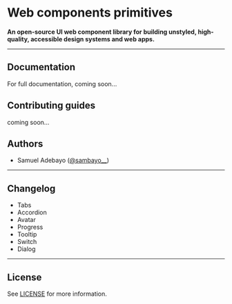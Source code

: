
# Web components primitives

**An open-source UI web component library for building unstyled, high-quality, accessible design systems and web apps.**

[//]: # (Radix Primitives is a low-level UI component library with a focus on accessibility, customization and developer experience. You can use these components either as the base layer of your design system, or adopt them incrementally.)

---

## Documentation

[//]: # (For full documentation, visit [radix-ui.com/docs/primitives]&#40;https://radix-ui.com/docs/primitives&#41;.)
For full documentation, coming soon...

[//]: # (## Releases)
[//]: # (For changelog, visit [radix-ui.com/docs/primitives/overview/releases]&#40;https://radix-ui.com/docs/primitives/overview/releases&#41;.)

## Contributing guides
[//]: # (Please follow our [contributing guidelines]&#40;./.github/CONTRIBUTING.md&#41;.)
coming soon...

## Authors
- Samuel Adebayo ([@sambayo__](https://twitter.com/sambayo))

[//]: # (- Jenna Smith &#40;[@jjenzz]&#40;https://twitter.com/jjenzz&#41;&#41;)
[//]: # (- Andy Hook &#40;[@Andy_Hook]&#40;https://twitter.com/Andy_Hook&#41;&#41; - [WorkOS]&#40;https://workos.com&#41;)

[//]: # (## Contributors)
[//]: # (- Ar Nazeh &#40;[@Nazeh]&#40;https://github.com/Nazeh&#41;&#41;)
[//]: # (- Fabio Capucci &#40;[@cappuc]&#40;https://github.com/cappuc&#41;&#41;)

---
## Changelog
- Tabs
- Accordion
- Avatar
- Progress
- Tooltip
- Switch
- Dialog

[//]: # (## Community)
[//]: # ()
[//]: # (- Pedro Duarte &#40;[@peduarte]&#40;https://twitter.com/peduarte&#41;&#41;)
[//]: # (- Colm Tuite &#40;[@colmtuite]&#40;https://twitter.com/colmtuite&#41;&#41; - [WorkOS]&#40;https://workos.com&#41;)
[//]: # ()
[//]: # (- [Discord]&#40;https://discord.com/invite/7Xb99uG&#41; - To get involved with the Radix community, ask questions and share tips.)
[//]: # (- [Twitter]&#40;https://twitter.com/radix_ui&#41; - To receive updates, announcements, blog posts, and general Radix tips.)


---

## License

<!-- Licensed under the MIT License, Copyright © 2022-present [WorkOS](https://workos.com). -->

See [LICENSE](./LICENSE) for more information.
